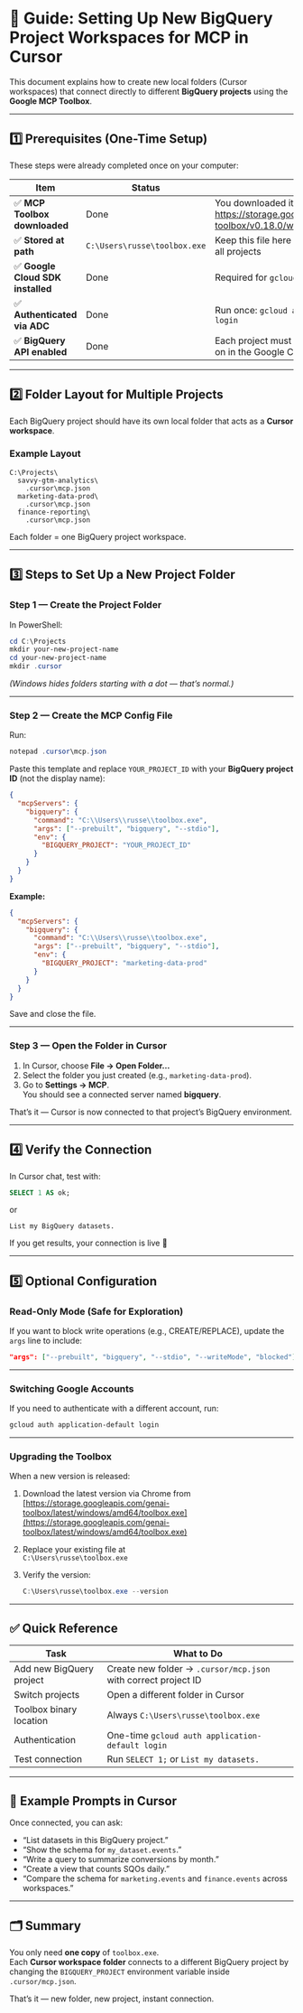 # 🧭 Guide: Setting Up New BigQuery Project Workspaces for MCP in Cursor

This document explains how to create new local folders (Cursor workspaces) that connect directly to different **BigQuery projects** using the **Google MCP Toolbox**.

---

## 1️⃣ Prerequisites (One-Time Setup)

These steps were already completed once on your computer:

| Item | Status | Notes |
|------|---------|-------|
| ✅ **MCP Toolbox downloaded** | Done | You downloaded it directly via Chrome from:<br>https://storage.googleapis.com/genai-toolbox/v0.18.0/windows/amd64/toolbox.exe |
| ✅ **Stored at path** | `C:\Users\russe\toolbox.exe` | Keep this file here permanently — reuse for all projects |
| ✅ **Google Cloud SDK installed** | Done | Required for `gcloud auth` |
| ✅ **Authenticated via ADC** | Done | Run once: `gcloud auth application-default login` |
| ✅ **BigQuery API enabled** | Done | Each project must have BigQuery API turned on in the Google Cloud Console |

---

## 2️⃣ Folder Layout for Multiple Projects

Each BigQuery project should have its own local folder that acts as a **Cursor workspace**.

### Example Layout

```
C:\Projects\
  savvy-gtm-analytics\
    .cursor\mcp.json
  marketing-data-prod\
    .cursor\mcp.json
  finance-reporting\
    .cursor\mcp.json
```

Each folder = one BigQuery project workspace.

---

## 3️⃣ Steps to Set Up a New Project Folder

### Step 1 — Create the Project Folder

In PowerShell:

```powershell
cd C:\Projects
mkdir your-new-project-name
cd your-new-project-name
mkdir .cursor
```

*(Windows hides folders starting with a dot — that’s normal.)*

---

### Step 2 — Create the MCP Config File

Run:

```powershell
notepad .cursor\mcp.json
```

Paste this template and replace `YOUR_PROJECT_ID` with your **BigQuery project ID** (not the display name):

```json
{
  "mcpServers": {
    "bigquery": {
      "command": "C:\\Users\\russe\\toolbox.exe",
      "args": ["--prebuilt", "bigquery", "--stdio"],
      "env": {
        "BIGQUERY_PROJECT": "YOUR_PROJECT_ID"
      }
    }
  }
}
```

**Example:**

```json
{
  "mcpServers": {
    "bigquery": {
      "command": "C:\\Users\\russe\\toolbox.exe",
      "args": ["--prebuilt", "bigquery", "--stdio"],
      "env": {
        "BIGQUERY_PROJECT": "marketing-data-prod"
      }
    }
  }
}
```

Save and close the file.

---

### Step 3 — Open the Folder in Cursor

1. In Cursor, choose **File → Open Folder…**
2. Select the folder you just created (e.g., `marketing-data-prod`).
3. Go to **Settings → MCP**.  
   You should see a connected server named **bigquery**.

That’s it — Cursor is now connected to that project’s BigQuery environment.

---

## 4️⃣ Verify the Connection

In Cursor chat, test with:

```sql
SELECT 1 AS ok;
```

or

```
List my BigQuery datasets.
```

If you get results, your connection is live 🎉

---

## 5️⃣ Optional Configuration

### Read-Only Mode (Safe for Exploration)

If you want to block write operations (e.g., CREATE/REPLACE), update the `args` line to include:

```json
"args": ["--prebuilt", "bigquery", "--stdio", "--writeMode", "blocked"]
```

---

### Switching Google Accounts

If you need to authenticate with a different account, run:

```powershell
gcloud auth application-default login
```

---

### Upgrading the Toolbox

When a new version is released:

1. Download the latest version via Chrome from  
   [https://storage.googleapis.com/genai-toolbox/latest/windows/amd64/toolbox.exe](https://storage.googleapis.com/genai-toolbox/latest/windows/amd64/toolbox.exe)
2. Replace your existing file at  
   `C:\Users\russe\toolbox.exe`
3. Verify the version:

   ```powershell
   C:\Users\russe\toolbox.exe --version
   ```

---

## ✅ Quick Reference

| Task | What to Do |
|------|-------------|
| Add new BigQuery project | Create new folder → `.cursor/mcp.json` with correct project ID |
| Switch projects | Open a different folder in Cursor |
| Toolbox binary location | Always `C:\Users\russe\toolbox.exe` |
| Authentication | One-time `gcloud auth application-default login` |
| Test connection | Run `SELECT 1;` or `List my datasets.` |

---

## 🧠 Example Prompts in Cursor

Once connected, you can ask:

- “List datasets in this BigQuery project.”
- “Show the schema for `my_dataset.events`.”
- “Write a query to summarize conversions by month.”
- “Create a view that counts SQOs daily.”
- “Compare the schema for `marketing.events` and `finance.events` across workspaces.”

---

## 🗂 Summary

You only need **one copy** of `toolbox.exe`.  
Each **Cursor workspace folder** connects to a different BigQuery project by changing the `BIGQUERY_PROJECT` environment variable inside `.cursor/mcp.json`.

That’s it — new folder, new project, instant connection.
